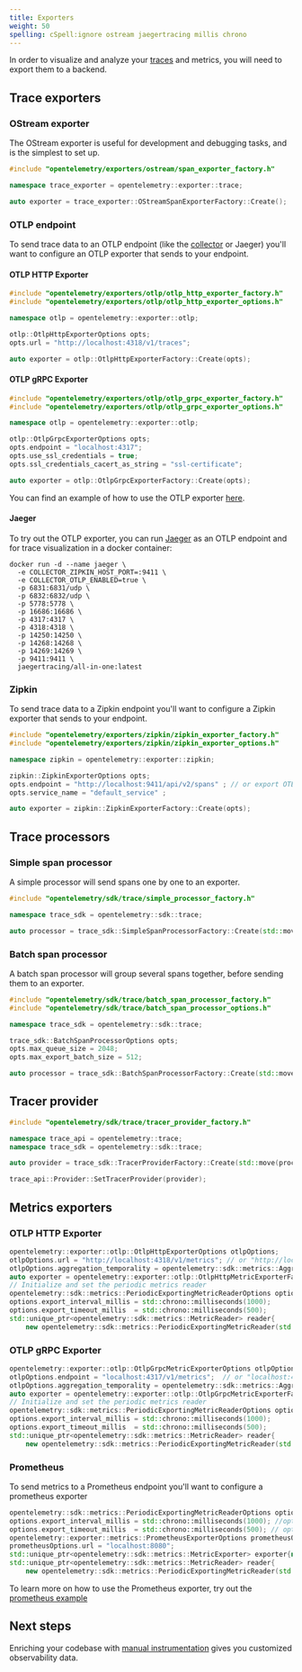 ```yaml
---
title: Exporters
weight: 50
spelling: cSpell:ignore ostream jaegertracing millis chrono
---
```


In order to visualize and analyze your [traces](/docs/concepts/signals/traces/)
and metrics, you will need to export them to a backend.

## Trace exporters

### OStream exporter

The OStream exporter is useful for development and debugging tasks, and is the
simplest to set up.

```cpp
#include "opentelemetry/exporters/ostream/span_exporter_factory.h"

namespace trace_exporter = opentelemetry::exporter::trace;

auto exporter = trace_exporter::OStreamSpanExporterFactory::Create();
```

### OTLP endpoint

To send trace data to an OTLP endpoint (like the [collector](/docs/collector) or
Jaeger) you'll want to configure an OTLP exporter that sends to your endpoint.

#### OTLP HTTP Exporter

```cpp
#include "opentelemetry/exporters/otlp/otlp_http_exporter_factory.h"
#include "opentelemetry/exporters/otlp/otlp_http_exporter_options.h"

namespace otlp = opentelemetry::exporter::otlp;

otlp::OtlpHttpExporterOptions opts;
opts.url = "http://localhost:4318/v1/traces";

auto exporter = otlp::OtlpHttpExporterFactory::Create(opts);
```

#### OTLP gRPC Exporter

```cpp
#include "opentelemetry/exporters/otlp/otlp_grpc_exporter_factory.h"
#include "opentelemetry/exporters/otlp/otlp_grpc_exporter_options.h"

namespace otlp = opentelemetry::exporter::otlp;

otlp::OtlpGrpcExporterOptions opts;
opts.endpoint = "localhost:4317";
opts.use_ssl_credentials = true;
opts.ssl_credentials_cacert_as_string = "ssl-certificate";

auto exporter = otlp::OtlpGrpcExporterFactory::Create(opts);
```

You can find an example of how to use the OTLP exporter
[here](https://github.com/open-telemetry/opentelemetry-cpp/blob/main/examples/otlp/README.md).

#### Jaeger

To try out the OTLP exporter, you can run
[Jaeger](https://www.jaegertracing.io/) as an OTLP endpoint and for trace
visualization in a docker container:

```shell
docker run -d --name jaeger \
  -e COLLECTOR_ZIPKIN_HOST_PORT=:9411 \
  -e COLLECTOR_OTLP_ENABLED=true \
  -p 6831:6831/udp \
  -p 6832:6832/udp \
  -p 5778:5778 \
  -p 16686:16686 \
  -p 4317:4317 \
  -p 4318:4318 \
  -p 14250:14250 \
  -p 14268:14268 \
  -p 14269:14269 \
  -p 9411:9411 \
  jaegertracing/all-in-one:latest
```

### Zipkin

To send trace data to a Zipkin endpoint you'll want to configure a Zipkin
exporter that sends to your endpoint.

```cpp
#include "opentelemetry/exporters/zipkin/zipkin_exporter_factory.h"
#include "opentelemetry/exporters/zipkin/zipkin_exporter_options.h"

namespace zipkin = opentelemetry::exporter::zipkin;

zipkin::ZipkinExporterOptions opts;
opts.endpoint = "http://localhost:9411/api/v2/spans" ; // or export OTEL_EXPORTER_ZIPKIN_ENDPOINT="..."
opts.service_name = "default_service" ;

auto exporter = zipkin::ZipkinExporterFactory::Create(opts);
```

## Trace processors

### Simple span processor

A simple processor will send spans one by one to an exporter.

```cpp
#include "opentelemetry/sdk/trace/simple_processor_factory.h"

namespace trace_sdk = opentelemetry::sdk::trace;

auto processor = trace_sdk::SimpleSpanProcessorFactory::Create(std::move(exporter));
```

### Batch span processor

A batch span processor will group several spans together, before sending them to
an exporter.

```cpp
#include "opentelemetry/sdk/trace/batch_span_processor_factory.h"
#include "opentelemetry/sdk/trace/batch_span_processor_options.h"

namespace trace_sdk = opentelemetry::sdk::trace;

trace_sdk::BatchSpanProcessorOptions opts;
opts.max_queue_size = 2048;
opts.max_export_batch_size = 512;

auto processor = trace_sdk::BatchSpanProcessorFactory::Create(std::move(exporter), opts);
```

## Tracer provider

```cpp
#include "opentelemetry/sdk/trace/tracer_provider_factory.h"

namespace trace_api = opentelemetry::trace;
namespace trace_sdk = opentelemetry::sdk::trace;

auto provider = trace_sdk::TracerProviderFactory::Create(std::move(processor));

trace_api::Provider::SetTracerProvider(provider);
```

## Metrics exporters

### OTLP HTTP Exporter

```cpp
opentelemetry::exporter::otlp::OtlpHttpExporterOptions otlpOptions;
otlpOptions.url = "http://localhost:4318/v1/metrics"; // or "http://localhost:4318/
otlpOptions.aggregation_temporality = opentelemetry::sdk::metrics::AggregationTemporality::kCumulative; // or kDelta
auto exporter = opentelemetry::exporter::otlp::OtlpHttpMetricExporterFactory::Create(otlpOptions);
// Initialize and set the periodic metrics reader
opentelemetry::sdk::metrics::PeriodicExportingMetricReaderOptions options;
options.export_interval_millis = std::chrono::milliseconds(1000);
options.export_timeout_millis  = std::chrono::milliseconds(500);
std::unique_ptr<opentelemetry::sdk::metrics::MetricReader> reader{
    new opentelemetry::sdk::metrics::PeriodicExportingMetricReader(std::move(exporter), options)};
```

### OTLP gRPC Exporter

```cpp
opentelemetry::exporter::otlp::OtlpGrpcMetricExporterOptions otlpOptions;
otlpOptions.endpoint = "localhost:4317/v1/metrics";  // or "localhost:4317
otlpOptions.aggregation_temporality = opentelemetry::sdk::metrics::AggregationTemporality::kDelta; // or kCumulative
auto exporter = opentelemetry::exporter::otlp::OtlpGrpcMetricExporterFactory::Create(otlpOptions);
// Initialize and set the periodic metrics reader
opentelemetry::sdk::metrics::PeriodicExportingMetricReaderOptions options;
options.export_interval_millis = std::chrono::milliseconds(1000);
options.export_timeout_millis  = std::chrono::milliseconds(500);
std::unique_ptr<opentelemetry::sdk::metrics::MetricReader> reader{
    new opentelemetry::sdk::metrics::PeriodicExportingMetricReader(std::move(exporter), options)};
```

### Prometheus

To send metrics to a Prometheus endpoint you'll want to configure a prometheus
exporter

```cpp
opentelemetry::sdk::metrics::PeriodicExportingMetricReaderOptions options;
options.export_interval_millis = std::chrono::milliseconds(1000); //optional, to override default values
options.export_timeout_millis  = std::chrono::milliseconds(500); // optional, to override default values
opentelemetry::exporter::metrics::PrometheusExporterOptions prometheusOptions;
prometheusOptions.url = "localhost:8080";
std::unique_ptr<opentelemetry::sdk::metrics::MetricExporter> exporter{new opentelemetry::exporter::metrics::PrometheusExporter(prometheusOptions)};
std::unique_ptr<opentelemetry::sdk::metrics::MetricReader> reader{
    new opentelemetry::sdk::metrics::PeriodicExportingMetricReader(std::move(exporter), options)};
```

To learn more on how to use the Prometheus exporter, try out the
[prometheus example](https://github.com/open-telemetry/opentelemetry-cpp/tree/main/examples/prometheus)

## Next steps

Enriching your codebase with
[manual instrumentation](/docs/instrumentation/cpp/manual) gives you customized
observability data.
